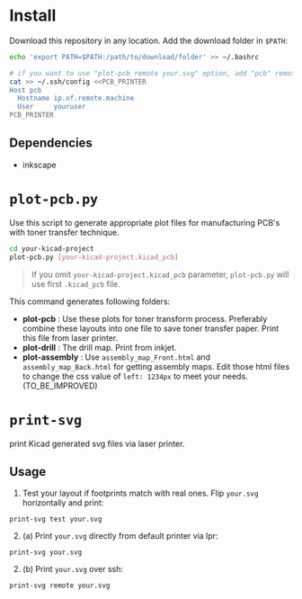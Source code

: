 # Install 

Download this repository in any location. Add the download folder in `$PATH`: 

```bash
echo 'export PATH=$PATH:/path/to/download/folder' >> ~/.bashrc  

# if you want to use "plot-pcb remote your.svg" option, add "pcb" remote
cat >> ~/.ssh/config <<PCB_PRINTER
Host pcb
  Hostname ip.of.remote.machine
  User     youruser
PCB_PRINTER
```

## Dependencies 

* inkscape

# `plot-pcb.py`

Use this script to generate appropriate plot files for manufacturing PCB's with toner transfer technique. 

```bash
cd your-kicad-project
plot-pcb.py [your-kicad-project.kicad_pcb]
```
> If you omit `your-kicad-project.kicad_pcb` parameter, `plot-pcb.py` will use first `.kicad_pcb` file. 

This command generates following folders: 

* **plot-pcb**    : Use these plots for toner transform process. Preferably combine these layouts into one file to save toner transfer paper. Print this file from laser printer. 
* **plot-drill**         : The drill map. Print from inkjet. 
* **plot-assembly**      : Use `assembly_map_Front.html` and `assembly_map_Back.html` for getting assembly maps. Edit those html files to change the css value of `left: 1234px` to meet your needs. (TO_BE_IMPROVED)



# `print-svg`

print Kicad generated svg files via laser printer. 

## Usage 

1. Test your layout if footprints match with real ones. Flip `your.svg` horizontally and print: 

```
print-svg test your.svg
```

2. (a) Print `your.svg` directly from default printer via lpr: 

```
print-svg your.svg
```

2. (b) Print `your.svg` over ssh: 

```
print-svg remote your.svg 
```
